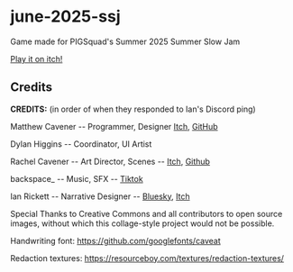 # june-2025-ssj

Game made for PIGSquad's Summer 2025 Summer Slow Jam

[Play it on itch!](https://matthew-cavener.itch.io/house-on-redacted-st)

## Credits

**CREDITS:** (in order of when they responded to Ian's Discord ping)

Matthew Cavener -- Programmer, Designer [Itch](https://matthew-cavener.itch.io/), [GitHub](https://github.com/matthew-cavener)

Dylan Higgins -- Coordinator, UI Artist

Rachel Cavener -- Art Director, Scenes -- [Itch](https://rachel-cavener.itch.io/), [Github](https://github.com/rachel-cavener)

backspace_ -- Music, SFX -- [Tiktok](https://www.tiktok.com/@backspace_music?_t=ZT-8xSXpPf30dj&_r=1)

Ian Rickett -- Narrative Designer -- [Bluesky](https://bsky.app/profile/ianrickett.bsky.social), [Itch](https://dapper-dinosaur.itch.io/)

Special Thanks to Creative Commons and all contributors to open source images, without which this collage-style project would not be possible.

Handwriting font: https://github.com/googlefonts/caveat

Redaction textures: https://resourceboy.com/textures/redaction-textures/